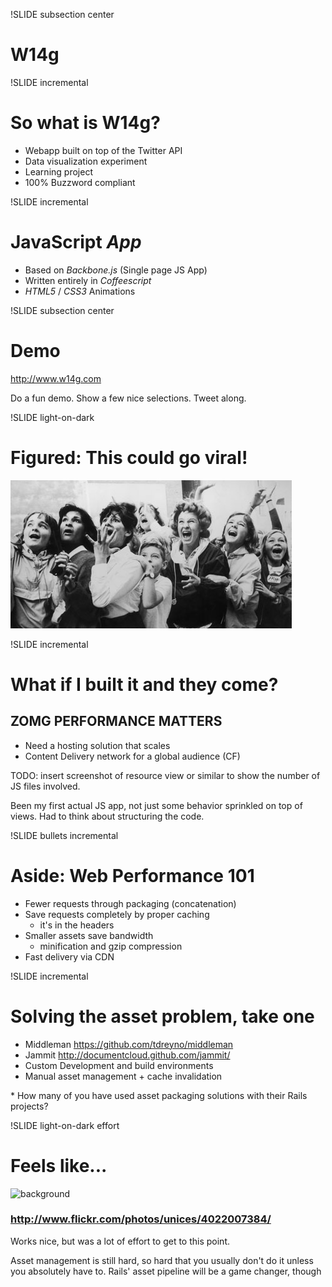 !SLIDE subsection center
# W14g

!SLIDE incremental
# So what is W14g?
* Webapp built on top of the Twitter API
* Data visualization experiment
* Learning project
* 100% Buzzword compliant

!SLIDE incremental
# JavaScript *App*
* Based on *Backbone.js* (Single page JS App)
* Written entirely in *Coffeescript*
* *HTML5* / *CSS3* Animations

!SLIDE subsection center
# Demo
<http://www.w14g.com>

<p class="notes">
Do a fun demo. Show a few nice selections. Tweet along.
</p>

!SLIDE light-on-dark
# Figured: This could go viral!
![background](screaming-beatles-fans.jpg)

!SLIDE incremental
# What if I built it and they come?
## ZOMG PERFORMANCE MATTERS
* Need a hosting solution that scales
* Content Delivery network for a global audience (CF)

<p class="notes">
TODO: insert screenshot of resource view or similar to show the number of JS
files involved.

Been my first actual JS app, not just some behavior sprinkled on top of views.
Had to think about structuring the code.
</p>

!SLIDE bullets incremental
# Aside: Web Performance 101
* Fewer requests through packaging (concatenation)
* Save requests completely by proper caching
  - it's in the headers
* Smaller assets save bandwidth
  - minification and gzip compression
* Fast delivery via CDN

!SLIDE incremental
# Solving the asset problem, take one
* Middleman <https://github.com/tdreyno/middleman>
* Jammit <http://documentcloud.github.com/jammit/>
* Custom Development and build environments
* Manual asset management + cache invalidation

<p class="notes">
* How many of you have used asset packaging solutions with their Rails
  projects?
</p>

!SLIDE light-on-dark effort
# Feels like...
![background](effort.jpg "Lots of effort")
### <http://www.flickr.com/photos/unices/4022007384/>

<p class="notes">
Works nice, but was a lot of effort to get to this point.

Asset management is still hard, so hard that you usually don't do it unless
you absolutely have to. Rails' asset pipeline will be a game changer, though
</p>
